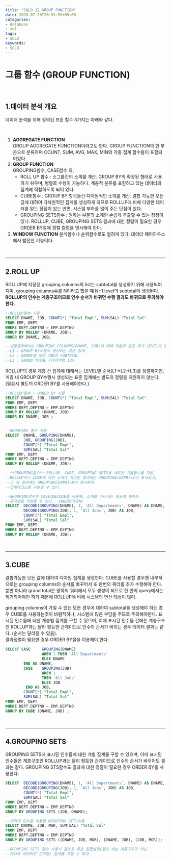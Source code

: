 ```yaml
---
title: "SQLD 12 GROUP FUNCTION"
date: 2020-07-20T20:53:59+09:00
categories:
- database
- sql
tags:
- SQLD
keywords:
- SQLD
---
```


<!--more-->

# 그룹 함수 (GROUP FUNCTION)

&nbsp;


## 1.데이터 분석 개요

데이터 분석을 위해 정의된 표준 함수 3가지는 아래와 같다.

&nbsp;

1. **AGGREGATE FUNCTION**   
    GROUP AGGREGATE FUNCTION이라고도 한다. GROUP FUNCTION의 한 부분으로 분류하며 COUNT, SUM, AVG, MAX, MIN외 각종 집계 함수들이 포함되어있다.
2. **GROUP FUNCTION**   
    GROUPING함수, CASE함수 외, 
    - ROLL UP 함수 : 소그룹간의 소계를 계산. GROUP BY의 확장된 형태로 사용하기 쉬우며, 병렬로 수행이 가능하다. 계층적 분류를 포함하고 있는 데이터의 집계에 적합하도록 되어 있다.   
    - CUBE함수 : GROUP BY 항목들간 다차원적인 소계를 계산. 결합 가능한 모든 값에 대하여 다차원적인 집계를 생성하게 되므로 ROLLUP에 비해 다양한 데이터를 얻는 장점이 있는 반면, 시스템 부하를 많이 주는 단점이 있다.   
    - GROUPING SETS함수 : 원하는 부분의 소계만 손쉽게 추출할 수 있는 장점이 있다.
    ROLLUP, CUBE, GROUPING SETS 결과에 대한 정렬이 필요한 경우 ORDER BY절에 정렬 칼럼을 명시해야 한다.
3. **WINDOW FUNCTION**
    분석함수나 순위함수로도 알려져 있다. 데이터 웨어하우스에서 발전한 기능이다.

&nbsp;

-----

## 2.ROLL UP

ROLLUP에 지정된 grouping columns의 list는 subtotal을 생성하기 위해 사용되어지며, grouping columns수를 N이라고 했을 떄 N+1 level의 subtotal이 생성된다. **ROLLUP의 인수는 계층구조이므로 인수 순서가 바뀌면 수행 결과도 바뀌므로 주의해야한다.**

```sql
--ROLLUP함수 사용
SELECT DNAME, JOB, COUNT(*) "Total Empl", SUM(SAL) "Total Sal" 
FROM EMP, DEPT 
WHERE DEPT.DEPTNO = EMP.DEPTNO 
GROUP BY ROLLUP (DNAME, JOB);
ORDER BY DNAME, JOB;

--실행결과에서는 GROUPING COLUMNS(DNAME, JOB)에 대해 다음과 같은 추가 LEVEL의 집계가 생성된다.
--L1 : GROUP BY수행시 생성되는 표준 집계
--L2 : DNAME별 모든 JOB의 SUBTOTAL
--L3 : GRAND TOTAL (마지막행 1건)
```

ROLLUP의 경우 계층 간 집계에 대해서는 LEVEL별 순서(L1->L2->L3)를 정렬하지만, 계층 내 GROUP BY수행시 생성되는 표준 집계에는 별도의 정렬을 지원하지 않는다. (필요시 별도의 ORDER BY를 사용해야한다.)


```sql
--ROLLUP함수 + ORDER BY 사용
SELECT DNAME, JOB, COUNT(*) "Total Empl", SUM(SAL) "Total Sal" 
FROM EMP, DEPT 
WHERE DEPT.DEPTNO = EMP.DEPTNO 
GROUP BY ROLLUP (DNAME, JOB) 
ORDER BY DNAME, JOB ;


--GROUPING 함수 사용
SELECT  DNAME, GROUPING(DNAME), 
        JOB, GROUPING(JOB), 
        COUNT(*) "Total Empl", 
        SUM(SAL) "Total Sal" 
FROM EMP, DEPT 
WHERE DEPT.DEPTNO = EMP.DEPTNO 
GROUP BY ROLLUP (DNAME, JOB);

--**GROUPING함수** ROLLUP, CUBE, GROUPING SETS등 새로운 그룹함수를 지원.
--ROLLUP이나 CUBE에 의한 소계가 계산된 결과에는 GROUPING(EXPR)=1이 표시되고,
--그 외 결과에는 GROUPING(EXPR)=0이 표시된다.
--집계레코드를 구분할 수 있다.

--GROUPING함수와 CASE/DECODE를 이용해, 소계를 나타내는 필드에 원하는 
--문자열을 지정할 수 있다.  (WHEN/THEN)
SELECT  DECODE(GROUPING(DNAME), 1, 'All Departments', DNAME) AS DNAME, 
        DECODE(GROUPING(JOB), 1, 'All Jobs', JOB) AS JOB, 
        COUNT(*) "Total Empl", 
        SUM(SAL) "Total Sal" 
FROM EMP, DEPT 
WHERE DEPT.DEPTNO = EMP.DEPTNO 
GROUP BY ROLLUP (DNAME, JOB);
```

&nbsp;

-----

## 3.CUBE

결합가능한 모든 값에 대하여 다차원 집계를 생성한다. CUBE를 사용할 경우엔 내부적으로는 grouping columns의 순서를 바꾸어서 또 한번의 쿼리를 추가 수행해야 한다. 뿐만 아니라 grand total은 양쪽의 쿼리에서 모두 생성이 되므로 한 번의 query에서는 제거되어야만 하기 때문에 ROLLUP에 비해 시스템의 연산 대상이 많다.   

grouping columns이 가질 수 있는 모든 경우에 대하여 subtotal을 생성해야 하는 경우 CUBE를 사용하는것이 바람직하나, 시스템에 많은 부담을 주므로 주의해야한다. 표시된 인수들에 대한 계층별 집계를 구할 수 있으며, 이때 표시된 인수들 간에는 계층구조인 ROLLUP과는 달리 평등한 관계이므로 인수의 순서가 바뀌는 경우 데이터 결과는 같다. (순서는 달라질 수 있음).   
결과정렬이 필요한 경우 ORDER BY절을 이용해야 한다.

```sql
SELECT CASE     GROUPING(DNAME) 
                WHEN 1 THEN 'All Departments' 
                ELSE DNAME 
        END AS DNAME, 
        CASE    GROUPING(JOB) 
                WHEN 1 
                THEN 'All Jobs' 
                ELSE JOB
         END AS JOB, 
        COUNT(*) "Total Empl", 
        SUM(SAL) "Total Sal" 
FROM EMP, DEPT 
WHERE DEPT.DEPTNO = EMP.DEPTNO 
GROUP BY CUBE (DNAME, JOB) ;
```

&nbsp;

-----

## 4.GROUPING SETS

GROUPING SETS에 표시된 인수들에 대한 개별 집계를 구할 수 있으며, 이때 표시된 인수들은 계층구조인 ROLLUP과는 달리 평등한 관계이므로 인수의 순서가 바뀌어도 결과는 같다. GROUPING STS함수도 결과에 대한 정렬이 필요한 경우 ORDER BY를 사용한다.

```sql
SELECT  DECODE(GROUPING(DNAME), 1, 'All Departments', DNAME) AS DNAME, 
        DECODE(GROUPING(JOB), 1, 'All Jobs', JOB) AS JOB, 
        COUNT(*) "Total Empl", 
        SUM(SAL) "Total Sal" 
FROM EMP, DEPT 
WHERE DEPT.DEPTNO = EMP.DEPTNO 
GROUP BY GROUPING SETS (JOB, DNAME);

--여러개 인수를 이용한 GROUPING SETS이용
SELECT DNAME, JOB, MGR, SUM(SAL) "Total Sal" 
FROM EMP, DEPT 
WHERE DEPT.DEPTNO = EMP.DEPTNO 
GROUP BY GROUPING SETS ((DNAME, JOB, MGR), (DNAME, JOB), (JOB, MGR)); 

--GROUPING SETS 함수 사용시 괄호로 묶은 집합별로(괄호 내는 계층구조가 아닌 
--하나의 데이터로 간주함) 집계를 구할 수 있다.
```